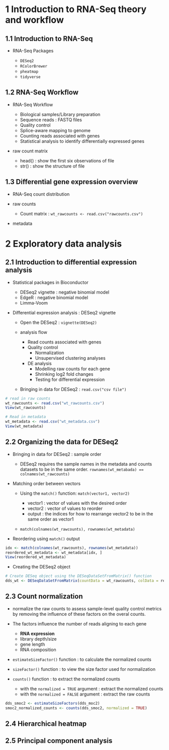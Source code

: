 # 1 Introduction to RNA-Seq theory and workflow

## 1.1 Introduction to RNA-Seq

* RNA-Seq Packages

    * `DESeq2`
    * `RColorBrewer`
    * `pheatmap`
    * `tidyverse`

## 1.2 RNA-Seq Workflow

* RNA-Seq Workflow

    * Biological samples/Library preparation
    * Sequence reads : FASTQ files
    * Quality control
    * Splice-aware mapping to genome
    * Counting reads associated with genes
    * Statistical analysis to identify differentially expressed genes

* raw count matrix

    * head() : show the first six observations of file
    * str() : show the structure of file

## 1.3 Differential gene expression overview

* RNA-Seq count distribution

* raw counts
    * Count matrix : ```wt_rawcounts <- read.csv("rawcounts.csv")```

* metadata

# 2 Exploratory data analysis

## 2.1 Introduction to differential expression analysis

* Statistical packages in Bioconductor
    * DESeq2 vignette : negative binomial model
    * EdgeR : negative binomial model
    * Limma-Voom

* Differential expression analysis : DESeq2 vignette

    * Open the DESeq2 : `vignette(DESeq2)`

    * analysis flow
        * Read counts associated with genes
        * Quality control
            * Normalization
            * Unsupervised clustering analyses
        * DE analysis
            * Modelling raw counts for each gene
            * Shrinking log2 fold changes
            * Testing for differential expression

    * Bringing in data for DESeq2 : `read.csv("csv file")`

```R
# read in raw counts
wt_rawcounts <- read.csv("wt_rawcounts.csv")
View(wt_rawcounts)
```
```R
# Read in metadata
wt_metadata <- read.csv("wt_metadata.csv")
View(wt_metadata)
```

## 2.2 Organizing the data for DESeq2

* Bringing in data for DESeq2 : sample order

    * DESeq2 requires the sample names in the metadata and counts datasets to be in the same order.  `rownames(wt_metabada) == colnames(wt_rawcounts)`

* Matching order between vectors

    * Using the `match()` function: `match(vector1, vector2)`
        * vector1 : vector of values with the desired order
        * vector2 : vector of values to reorder
        * output : the indices for how to rearrange vector2 to be in the same order as vector1

    * `match(colnames(wt_rawcounts), rownames(wt_metadata)`

* Reordering using `match()` output

```R
idx <- match(colnames(wt_rawcounts), rownames(wt_metadata))
reordered_wt_metadata <- wt_metadata[idx, ]
View(reordered_wt_metadata)
```

* Creating the DESeq2 object

```R
# Create DESeq object using the DESeqDataSetFromMatrix() function
dds_wt <- DESeqDataSetFromMatrix(countData = wt_rawcounts, colData = reordered_wt_metadata, design = ~ condition)
```

## 2.3 Count normalization

* normalize the raw counts to assess sample-level quality control metrics by removing the influence of these factors on the overal counts.

* The factors influence the number of reads aligning to each gene

    * **RNA expression**
    * library depth/size
    * gene length
    * RNA composition

* `estimateSizeFactor()` function : to calculate the normalized counts

* `sizeFactor()` function : to view the size factor used for normalization

* `counts()` function : to extract the normalized counts
    * with the `normalized = TRUE` argument : extract the normalized counts
    * with the `normalized = FALSE` argument : extract the raw counts

```R
dds_smoc2 <- estimateSizeFactors(dds_moc2)
smoc2_normalized_counts <- counts(dds_smoc2, normalized = TRUE)
```

## 2.4 Hierarchical heatmap




## 2.5 Principal component analysis 






















